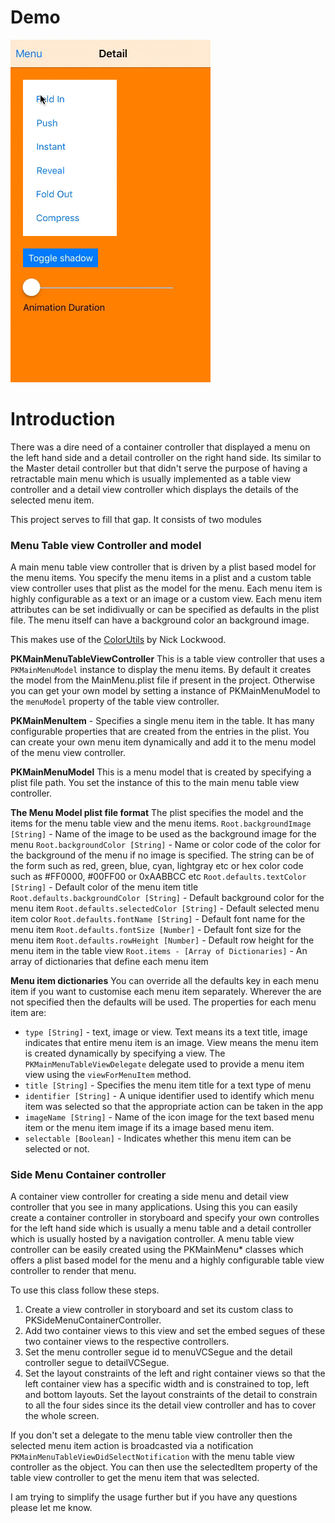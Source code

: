 # Demo
![enter image description here](https://github.com/pralancer/PKSideMenuDetailContainerController/raw/master/Demo/Demo.gif)
# Introduction
There was a dire need of a container controller that displayed a menu on the left hand side and a detail controller on the right hand side.  Its similar to the Master detail controller but that didn't serve the purpose of having a retractable main menu which is usually implemented as a table view controller and a detail view controller which displays the details of the selected menu item. 

This project serves to fill that gap. It consists of two modules

### Menu Table view Controller and model ###
A main menu table view controller that is driven by a plist based model for the menu items. You specify the menu items in a plist and a custom table view controller uses that plist as the model for the menu. Each menu item is highly configurable as a text or an image or a custom view. Each menu item attributes can be set indidivually or can be specified as defaults in the plist file. The menu itself can have a background color an background image.

This makes use of the [ColorUtils](http://github.com/nicklockwood/ColorUtils) by Nick Lockwood.

**PKMainMenuTableViewController**
This is a table view controller that uses a `PKMainMenuModel` instance to display the menu items. By default it creates the model from the MainMenu.plist file if present in the project. Otherwise you can get your own model by setting a instance of PKMainMenuModel to the `menuModel` property of the table view controller.

**PKMainMenuItem** - Specifies a single menu item in the table. It has many configurable properties that are created from the entries in the plist. You can create your own menu item dynamically and add it to the menu model of the menu view controller.

**PKMainMenuModel**
This is a menu model that is created by specifying a plist file path. You set the instance of this to the main menu table view controller.

**The Menu Model plist file format**
The plist specifies the model and the items for the menu table view and the menu items.
`Root.backgroundImage [String]` - Name of the image to be used as the background image for the menu
`Root.backgroundColor [String]` - Name or color code of the color for the background of the menu if no image is specified. The string can be of the form such as red, green, blue, cyan, lightgray etc or hex color code such as #FF0000, #00FF00 or 0xAABBCC etc
`Root.defaults.textColor [String]` - Default color of the menu item title
`Root.defaults.backgroundColor [String]` - Default background color for the menu item
`Root.defaults.selectedColor [String]` - Default selected menu item color
`Root.defaults.fontName [String]` - Default font name for the menu item
`Root.defaults.fontSize [Number]` - Default font size for the menu item
`Root.defaults.rowHeight [Number]` - Default row height for the menu item in the table view    `Root.items - [Array of Dictionaries]` - An array of dictionaries that define each menu item

**Menu item dictionaries**
You can override all the defaults key in each menu item if you want to customise each menu item separately. Wherever the are not specified then the defaults will be used. The properties for each menu item are:

 - `type [String]` - text, image or view. Text means its a text title, image indicates that entire menu item is an image. View means the menu item is created dynamically by specifying a view. The `PKMainMenuTableViewDelegate` delegate used to provide a menu item view using the `viewForMenuItem` method.
 - `title [String]` - Specifies the menu item title for a text type of menu
 - `identifier [String]` - A unique identifier used to identify which menu item was selected so that the appropriate action can be taken in the app
 - `imageName [String]` - Name of the icon image for the text based menu item or the menu item image if its a image based menu item.
 - `selectable [Boolean]` - Indicates whether this menu item can be selected or not.

### Side Menu Container controller ###
A container view controller for creating a side menu and detail view controller that you see in many applications. Using this you can easily create a container controller in storyboard and specify your own controlles for the left hand side which is usually a menu table and a detail controller which is usually hosted by a navigation controller. 
A menu table view controller can be easily created using the PKMainMenu* classes which offers a plist based model for the menu and a highly configurable table view controller to render that menu.

To use this class follow these steps.

 1. Create a view controller in storyboard and set its custom class to
    PKSideMenuContainerController.
 2. Add two container views to this view and set the embed segues of
    these two container views to the respective controllers.
 3. Set the menu controller segue id to menuVCSegue and the detail
    controller segue to detailVCSegue.
 4. Set the layout constraints of the left and right container views so that the left container view has a specific width and is constrained to top, left and bottom layouts. Set the layout constraints of the detail to constrain to all the four sides since its the detail view controller and has to cover the whole screen.

If you don't set a delegate to the menu table view controller then the selected menu item action is broadcasted via a notification `PKMainMenuTableViewDidSelectNotification` with the menu table view controller as the object. You can then use the selectedItem property of the table view controller to get the menu item that was selected.

I am trying to simplify the usage further but if you have any questions please let me know.
